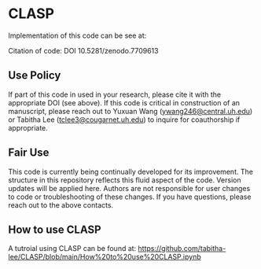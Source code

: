# CLASP
Implementation of this code can be see at: 

Citation of code: DOI 10.5281/zenodo.7709613

## Use Policy
If part of this code in used in your research, please cite it with the appropriate DOI (see above). If this code is critical in construction of an manuscript, please reach out to Yuxuan Wang (ywang246@central.uh.edu) or Tabitha Lee (tclee3@cougarnet.uh.edu) to inquire for coauthorship if appropriate.

## Fair Use
This code is currently being continually developed for its improvement. The structure in this repository reflects this fluid aspect of the code. Version updates will be applied here. Authors are not responsible for user changes to code or troubleshooting of these changes. If you have questions, please reach out to the above contacts.

## How to use CLASP
A tutroial using CLASP can be found at: https://github.com/tabitha-lee/CLASP/blob/main/How%20to%20use%20CLASP.ipynb
